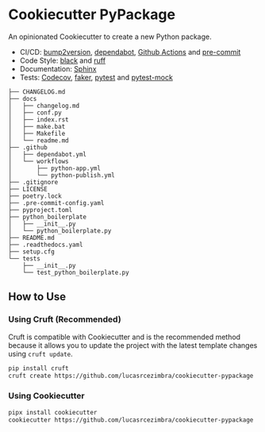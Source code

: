 # Cookiecutter PyPackage


An opinionated Cookiecutter to create a new Python package.

- CI/CD: [bump2version](https://github.com/c4urself/bump2version), [dependabot](https://github.com/dependabot), [Github Actions](https://github.com/features/actions) and [pre-commit](https://github.com/pre-commit/pre-commit)
- Code Style: [black](https://github.com/psf/black) and [ruff](https://github.com/astral-sh/ruff)
- Documentation: [Sphinx](https://github.com/sphinx-doc/sphinx)
- Tests: [Codecov](https://about.codecov.io/), [faker](https://github.com/joke2k/faker), [pytest](https://github.com/pytest-dev/pytest) and [pytest-mock](https://github.com/pytest-dev/pytest-mock/)


```
├── CHANGELOG.md
├── docs
│   ├── changelog.md
│   ├── conf.py
│   ├── index.rst
│   ├── make.bat
│   ├── Makefile
│   └── readme.md
├── .github
│   ├── dependabot.yml
│   └── workflows
│       ├── python-app.yml
│       └── python-publish.yml
├── .gitignore
├── LICENSE
├── poetry.lock
├── .pre-commit-config.yaml
├── pyproject.toml
├── python_boilerplate
│   ├── __init__.py
│   └── python_boilerplate.py
├── README.md
├── .readthedocs.yaml
├── setup.cfg
└── tests
    ├── __init__.py
    └── test_python_boilerplate.py
```


## How to Use

### Using Cruft (Recommended)

Cruft is compatible with Cookiecutter and is the recommended method because it allows you to update the project with the latest template changes using `cruft update`.

```bash
pip install cruft
cruft create https://github.com/lucasrcezimbra/cookiecutter-pypackage
```

### Using Cookiecutter

```bash
pipx install cookiecutter
cookiecutter https://github.com/lucasrcezimbra/cookiecutter-pypackage
```
